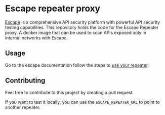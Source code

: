# Escape repeater proxy

[Escape](https://escape.tech) is a comprehensive API security platform with powerful API security testing capabilities.
This repository holds the code for the Escape Repeater proxy. A docker image that can be used to scan APIs exposed only in internal networks with Escape.

## Usage

Go to the escape documentation follow the steps to [use your repeater](https://docs.escape.tech/enterprise/repeater).

## Contributing

Feel free to contribute to this project by creating a pull request.

If you want to test it locally, you can use the `ESCAPE_REPEATER_URL` to point to another repeater.
